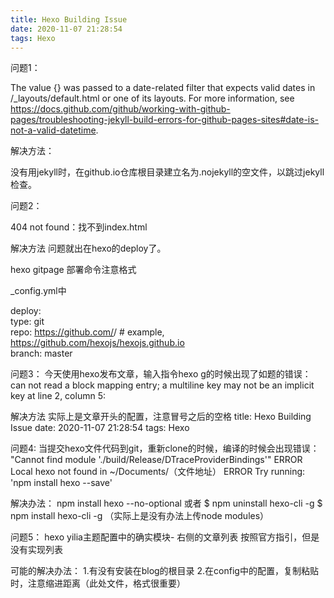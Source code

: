 ```yaml
---
title: Hexo Building Issue
date: 2020-11-07 21:28:54
tags: Hexo
---
```


问题1：

The value {} was passed to a date-related filter that expects valid dates in /_layouts/default.html or one of its layouts. For more information, see https://docs.github.com/github/working-with-github-pages/troubleshooting-jekyll-build-errors-for-github-pages-sites#date-is-not-a-valid-datetime.

解决方法：

没有用jekyll时，在github.io仓库根目录建立名为.nojekyll的空文件，以跳过jekyll检查。


问题2：

404 not found：找不到index.html

解决方法
问题就出在hexo的deploy了。

hexo gitpage 部署命令注意格式

_config.yml中

deploy:  
type: git  
repo: https://github.com/<username>/<project>  # example, https://github.com/hexojs/hexojs.github.io  
branch: master

问题3：
今天使用hexo发布文章，输入指令hexo g的时候出现了如题的错误：
can not read a block mapping entry; a multiline key may not be an implicit key at line 2, column 5:

解决方法
实际上是文章开头的配置，注意冒号之后的空格
title: Hexo Building Issue
date: 2020-11-07 21:28:54
tags: Hexo

问题4:
当提交hexo文件代码到git，重新clone的时候，编译的时候会出现错误：
"Cannot find module './build/Release/DTraceProviderBindings'"
ERROR Local hexo not found in ~/Documents/（文件地址）
ERROR Try running: 'npm install hexo --save'

解决办法：
npm install hexo --no-optional
或者
$ npm uninstall hexo-cli -g
$ npm install hexo-cli -g
（实际上是没有办法上传node modules）

问题5：
hexo yilia主题配置中的确实模块- 右侧的文章列表
按照官方指引，但是没有实现列表

可能的解决办法：
1.有没有安装在blog的根目录
2.在config中的配置，复制粘贴时，注意缩进距离（此处文件，格式很重要）